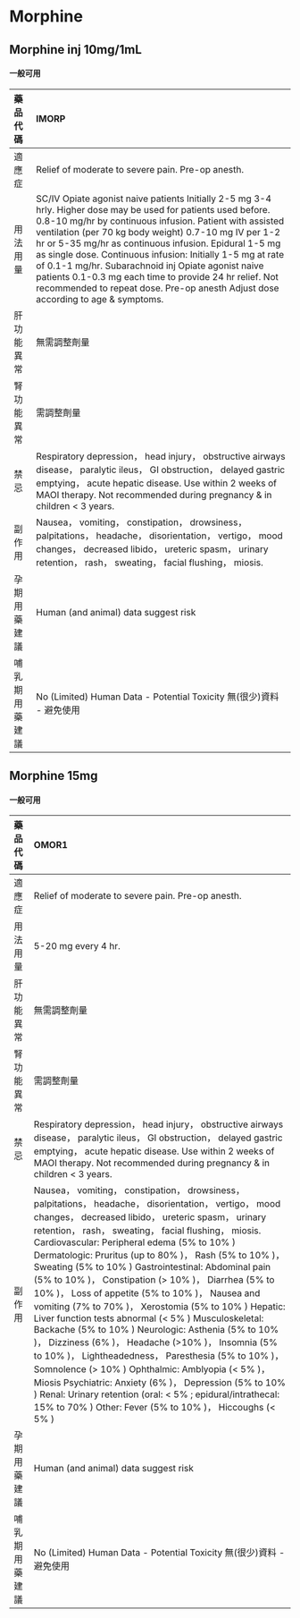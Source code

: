 # Morphine

## Morphine inj 10mg/1mL

#### 一般可用

| 藥品代碼       | IMORP                                                                                                                                                                                                                                                                                                                                                                                                                                                                                                                                                           |
|:---------------|:----------------------------------------------------------------------------------------------------------------------------------------------------------------------------------------------------------------------------------------------------------------------------------------------------------------------------------------------------------------------------------------------------------------------------------------------------------------------------------------------------------------------------------------------------------------|
| 適應症         | Relief of moderate to severe pain. Pre-op anesth.                                                                                                                                                                                                                                                                                                                                                                                                                                                                                                               |
| 用法用量       | SC/IV Opiate agonist naive patients Initially 2-5 mg 3-4 hrly. Higher dose may be used for patients used before. 0.8-10 mg/hr by continuous infusion. Patient with assisted ventilation (per 70 kg body weight) 0.7-10 mg IV per 1-2 hr or 5-35 mg/hr as continuous infusion. Epidural 1-5 mg as single dose. Continuous infusion: Initially 1-5 mg at rate of 0.1-1 mg/hr. Subarachnoid inj Opiate agonist naive patients 0.1-0.3 mg each time to provide 24 hr relief. Not recommended to repeat dose. Pre-op anesth Adjust dose according to age & symptoms. |
| 肝功能異常     | 無需調整劑量                                                                                                                                                                                                                                                                                                                                                                                                                                                                                                                                                    |
| 腎功能異常     | 需調整劑量                                                                                                                                                                                                                                                                                                                                                                                                                                                                                                                                                      |
| 禁忌           | Respiratory depression， head injury， obstructive airways disease， paralytic ileus， GI obstruction， delayed gastric emptying， acute hepatic disease. Use within 2 weeks of MAOI therapy. Not recommended during pregnancy & in children < 3 years.                                                                                                                                                                                                                                                                                                         |
| 副作用         | Nausea， vomiting， constipation， drowsiness， palpitations， headache， disorientation， vertigo， mood changes， decreased libido， ureteric spasm， urinary retention， rash， sweating， facial flushing， miosis.                                                                                                                                                                                                                                                                                                                                         |
| 孕期用藥建議   | Human (and animal) data suggest risk                                                                                                                                                                                                                                                                                                                                                                                                                                                                                                                            |
| 哺乳期用藥建議 | No (Limited) Human Data - Potential Toxicity 無(很少)資料 - 避免使用                                                                                                                                                                                                                                                                                                                                                                                                                                                                                            |

## Morphine 15mg

#### 一般可用

| 藥品代碼       | OMOR1                                                                                                                                                                                                                                                                                                                                                                                                                                                                                                                                                                                                                                                                                                                                                                                                                                                                                                                                                                                                                        |
|:---------------|:-----------------------------------------------------------------------------------------------------------------------------------------------------------------------------------------------------------------------------------------------------------------------------------------------------------------------------------------------------------------------------------------------------------------------------------------------------------------------------------------------------------------------------------------------------------------------------------------------------------------------------------------------------------------------------------------------------------------------------------------------------------------------------------------------------------------------------------------------------------------------------------------------------------------------------------------------------------------------------------------------------------------------------|
| 適應症         | Relief of moderate to severe pain. Pre-op anesth.                                                                                                                                                                                                                                                                                                                                                                                                                                                                                                                                                                                                                                                                                                                                                                                                                                                                                                                                                                            |
| 用法用量       | 5-20 mg every 4 hr.                                                                                                                                                                                                                                                                                                                                                                                                                                                                                                                                                                                                                                                                                                                                                                                                                                                                                                                                                                                                          |
| 肝功能異常     | 無需調整劑量                                                                                                                                                                                                                                                                                                                                                                                                                                                                                                                                                                                                                                                                                                                                                                                                                                                                                                                                                                                                                 |
| 腎功能異常     | 需調整劑量                                                                                                                                                                                                                                                                                                                                                                                                                                                                                                                                                                                                                                                                                                                                                                                                                                                                                                                                                                                                                   |
| 禁忌           | Respiratory depression， head injury， obstructive airways disease， paralytic ileus， GI obstruction， delayed gastric emptying， acute hepatic disease. Use within 2 weeks of MAOI therapy. Not recommended during pregnancy & in children < 3 years.                                                                                                                                                                                                                                                                                                                                                                                                                                                                                                                                                                                                                                                                                                                                                                      |
| 副作用         | Nausea， vomiting， constipation， drowsiness， palpitations， headache， disorientation， vertigo， mood changes， decreased libido， ureteric spasm， urinary retention， rash， sweating， facial flushing， miosis. Cardiovascular: Peripheral edema (5% to 10% ) Dermatologic: Pruritus (up to 80% )， Rash (5% to 10% )， Sweating (5% to 10% ) Gastrointestinal: Abdominal pain (5% to 10% )， Constipation (> 10% )， Diarrhea (5% to 10% )， Loss of appetite (5% to 10% )， Nausea and vomiting (7% to 70% )， Xerostomia (5% to 10% ) Hepatic: Liver function tests abnormal (< 5% ) Musculoskeletal: Backache (5% to 10% ) Neurologic: Asthenia (5% to 10% )， Dizziness (6% )， Headache (>10% )， Insomnia (5% to 10% )， Lightheadedness， Paresthesia (5% to 10% )， Somnolence (> 10% ) Ophthalmic: Amblyopia (< 5% )， Miosis Psychiatric: Anxiety (6% )， Depression (5% to 10% ) Renal: Urinary retention (oral: < 5% ; epidural/intrathecal: 15% to 70% ) Other: Fever (5% to 10% )， Hiccoughs (< 5% ) |
| 孕期用藥建議   | Human (and animal) data suggest risk                                                                                                                                                                                                                                                                                                                                                                                                                                                                                                                                                                                                                                                                                                                                                                                                                                                                                                                                                                                         |
| 哺乳期用藥建議 | No (Limited) Human Data - Potential Toxicity 無(很少)資料 - 避免使用                                                                                                                                                                                                                                                                                                                                                                                                                                                                                                                                                                                                                                                                                                                                                                                                                                                                                                                                                         |

